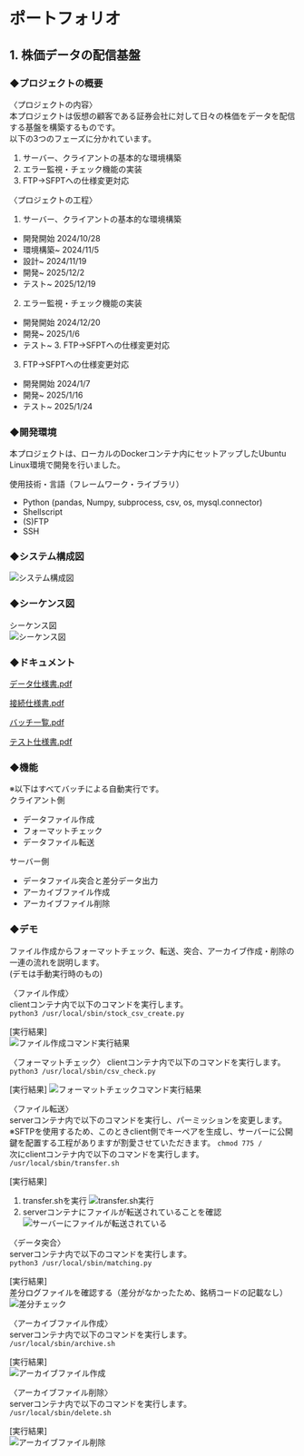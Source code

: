 # ポートフォリオ 
## 1. 株価データの配信基盤
### ◆プロジェクトの概要
  〈プロジェクトの内容〉  
    本プロジェクトは仮想の顧客である証券会社に対して日々の株価をデータを配信する基盤を構築するものです。  
    以下の3つのフェーズに分かれています。  
  
  1. サーバー、クライアントの基本的な環境構築
  2. エラー監視・チェック機能の実装
  3. FTP→SFPTへの仕様変更対応  
  
  〈プロジェクトの工程〉   
1. サーバー、クライアントの基本的な環境構築
- 開発開始 2024/10/28
- 環境構築~ 2024/11/5
- 設計~ 2024/11/19
- 開発~ 2025/12/2
- テスト~ 2025/12/19
    
2. エラー監視・チェック機能の実装
- 開発開始 2024/12/20
- 開発~ 2025/1/6
- テスト~ 3. FTP→SFPTへの仕様変更対応

3. FTP→SFPTへの仕様変更対応
- 開発開始 2024/1/7
- 開発~ 2025/1/16
- テスト~ 2025/1/24  
### ◆開発環境  
本プロジェクトは、ローカルのDockerコンテナ内にセットアップしたUbuntu Linux環境で開発を行いました。  

  使用技術・言語（フレームワーク・ライブラリ）  
- Python (pandas, Numpy, subprocess, csv, os, mysql.connector)
- Shellscript
- (S)FTP
- SSH
### ◆システム構成図
![システム構成図](https://github.com/user-attachments/assets/f4a40a97-f23d-46ff-8888-19bc110135da)
### ◆シーケンス図  
シーケンス図  
![シーケンス図](https://github.com/user-attachments/assets/bc649177-4db0-45b3-b0fd-4c83d7d0c6d2)  

### ◆ドキュメント  
[データ仕様書.pdf](https://github.com/user-attachments/files/18597028/default.pdf)

[接続仕様書.pdf](https://github.com/user-attachments/files/18597031/default.pdf)

[バッチ一覧.pdf](https://github.com/user-attachments/files/18597034/default.pdf)
 
[テスト仕様書.pdf](https://github.com/user-attachments/files/18597035/default.pdf)

### ◆機能  
※以下はすべてバッチによる自動実行です。  
クライアント側  
- データファイル作成
- フォーマットチェック
- データファイル転送

サーバー側  
- データファイル突合と差分データ出力
- アーカイブファイル作成
- アーカイブファイル削除

### ◆デモ  
ファイル作成からフォーマットチェック、転送、突合、アーカイブ作成・削除の一連の流れを説明します。  
(デモは手動実行時のもの)  

〈ファイル作成〉  
clientコンテナ内で以下のコマンドを実行します。  
`python3 /usr/local/sbin/stock_csv_create.py`  

[実行結果]  
![ファイル作成コマンド実行結果](https://github.com/user-attachments/assets/d6986601-3579-42d3-ba38-f53c1c03a722)  


〈フォーマットチェック〉
clientコンテナ内で以下のコマンドを実行します。  
`python3 /usr/local/sbin/csv_check.py`  

[実行結果]
![フォーマットチェックコマンド実行結果](https://github.com/user-attachments/assets/be8991ec-01e4-4ea1-837b-fe5de9a01b9a)  


〈ファイル転送〉  
serverコンテナ内で以下のコマンドを実行し、パーミッションを変更します。  
※SFTPを使用するため、このときclient側でキーペアを生成し、サーバーに公開鍵を配置する工程がありますが割愛させていただきます。
`chmod 775 /`  
次にclientコンテナ内で以下のコマンドを実行します。  
`/usr/local/sbin/transfer.sh`

[実行結果]  
1. transfer.shを実行
![transfer.sh実行](https://github.com/user-attachments/assets/8007d193-eeea-47bb-bf69-4b2a68845afe)  
2. serverコンテナにファイルが転送されていることを確認  
![サーバーにファイルが転送されている](https://github.com/user-attachments/assets/893ab6d2-a802-4c0e-9c18-5f44fd257f8b)


〈データ突合〉  
serverコンテナ内で以下のコマンドを実行します。  
`python3 /usr/local/sbin/matching.py`  

[実行結果]  
差分ログファイルを確認する（差分がなかったため、銘柄コードの記載なし）
![差分チェック](https://github.com/user-attachments/assets/f3745e57-3782-440b-a2bf-bee3ecd1cfd7)  


〈アーカイブファイル作成〉  
serverコンテナ内で以下のコマンドを実行します。  
`/usr/local/sbin/archive.sh`  

[実行結果]  
![アーカイブファイル作成](https://github.com/user-attachments/assets/618f4b77-36b1-4780-80ea-abaee4a4d2af)  


〈アーカイブファイル削除〉  
serverコンテナ内で以下のコマンドを実行します。  
`/usr/local/sbin/delete.sh`  

[実行結果]  
![アーカイブファイル削除](https://github.com/user-attachments/assets/5846743c-f637-465a-b0ab-7ea02d8d52a6)  












　　
